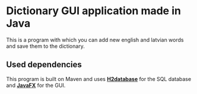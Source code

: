 ﻿# Dictionary GUI application made in Java
This is a program with which you can add new english and latvian words and save them to the dictionary.

## Used dependencies

This program is built on Maven and uses [**H2database**](https://www.h2database.com/html/main.html) for the SQL database and [**JavaFX**](https://openjfx.io/) for the GUI.
